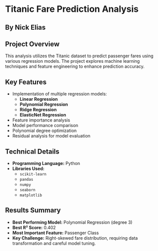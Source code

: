 # Titanic Fare Prediction Analysis

## By Nick Elias

## Project Overview
This analysis utilizes the Titanic dataset to predict passenger fares using various regression models. The project explores machine learning techniques and feature engineering to enhance prediction accuracy.

## Key Features
- Implementation of multiple regression models:
  - **Linear Regression**
  - **Polynomial Regression**
  - **Ridge Regression**
  - **ElasticNet Regression**
- Feature importance analysis
- Model performance comparison
- Polynomial degree optimization
- Residual analysis for model evaluation

## Technical Details
- **Programming Language:** Python
- **Libraries Used:**
  - `scikit-learn`
  - `pandas`
  - `numpy`
  - `seaborn`
  - `matplotlib`

## Results Summary
- **Best Performing Model:** Polynomial Regression (degree 3)
- **Best R² Score:** 0.402
- **Most Important Feature:** Passenger Class
- **Key Challenge:** Right-skewed fare distribution, requiring data transformation and careful model tuning.